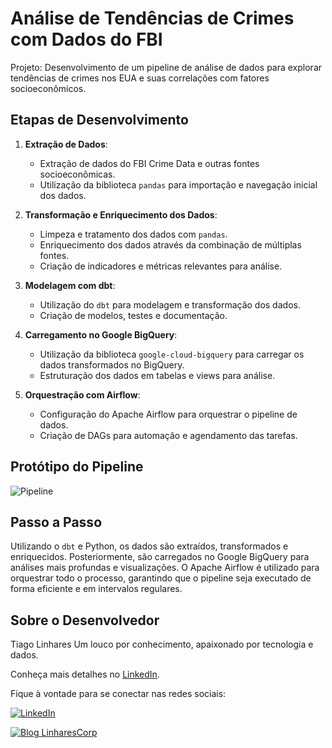 # Análise de Tendências de Crimes com Dados do FBI

Projeto: Desenvolvimento de um pipeline de análise de dados para explorar tendências de crimes nos EUA e suas correlações com fatores socioeconômicos.

## Etapas de Desenvolvimento

1. **Extração de Dados**:
    - Extração de dados do FBI Crime Data e outras fontes socioeconômicas.
    - Utilização da biblioteca `pandas` para importação e navegação inicial dos dados.

2. **Transformação e Enriquecimento dos Dados**:
    - Limpeza e tratamento dos dados com `pandas`.
    - Enriquecimento dos dados através da combinação de múltiplas fontes.
    - Criação de indicadores e métricas relevantes para análise.

3. **Modelagem com dbt**:
    - Utilização do `dbt` para modelagem e transformação dos dados.
    - Criação de modelos, testes e documentação.

4. **Carregamento no Google BigQuery**:
    - Utilização da biblioteca `google-cloud-bigquery` para carregar os dados transformados no BigQuery.
    - Estruturação dos dados em tabelas e views para análise.

5. **Orquestração com Airflow**:
    - Configuração do Apache Airflow para orquestrar o pipeline de dados.
    - Criação de DAGs para automação e agendamento das tarefas.

## Protótipo do Pipeline

![Pipeline](https://media.licdn.com/dms/image/D4D22AQE_Rf0SFS-pMg/feedshare-shrink_1280/0/1691353538995?e=1694649600&v=beta&t=_EgvKfqvGHxNZccroxbDVdiSuUDX2DxAOnsJQmyspkQ)

## Passo a Passo

Utilizando o `dbt` e Python, os dados são extraídos, transformados e enriquecidos. Posteriormente, são carregados no Google BigQuery para análises mais profundas e visualizações. O Apache Airflow é utilizado para orquestrar todo o processo, garantindo que o pipeline seja executado de forma eficiente e em intervalos regulares.

## Sobre o Desenvolvedor

Tiago Linhares Um louco por conhecimento, apaixonado por tecnologia e dados.

Conheça mais detalhes no [LinkedIn](https://www.linkedin.com/in/tiago-linhares/).

Fique à vontade para se conectar nas redes sociais:

[![LinkedIn](https://img.shields.io/badge/-LinkedIn-%230077B5?style=for-the-badge&logo=linkedin&logoColor=white)](https://www.linkedin.com/in/tiago-linhares/)

[![Blog LinharesCorp](https://img.shields.io/badge/-LinharesCorp%20Blog-%230077B5?style=for-the-badge&logo=blogger&logoColor=white)](https://www.linharescorp.com/blog)
